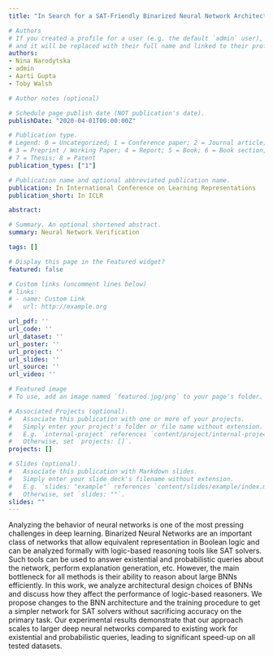 ```yaml
---
title: "In Search for a SAT-Friendly Binarized Neural Network Architecture"

# Authors
# If you created a profile for a user (e.g. the default `admin` user), write the username (folder name) here 
# and it will be replaced with their full name and linked to their profile.
authors:
- Nina Narodytska
- admin
- Aarti Gupta
- Toby Walsh

# Author notes (optional)

# Schedule page publish date (NOT publication's date).
publishDate: "2020-04-01T00:00:00Z"

# Publication type.
# Legend: 0 = Uncategorized; 1 = Conference paper; 2 = Journal article;
# 3 = Preprint / Working Paper; 4 = Report; 5 = Book; 6 = Book section;
# 7 = Thesis; 8 = Patent
publication_types: ["1"]

# Publication name and optional abbreviated publication name.
publication: In International Conference on Learning Representations
publication_short: In ICLR

abstract: 

# Summary. An optional shortened abstract.
summary: Neural Network Verification

tags: []

# Display this page in the Featured widget?
featured: false

# Custom links (uncomment lines below)
# links:
# - name: Custom Link
#   url: http://example.org

url_pdf: ''
url_code: ''
url_dataset: ''
url_poster: ''
url_project: ''
url_slides: ''
url_source: ''
url_video: ''

# Featured image
# To use, add an image named `featured.jpg/png` to your page's folder. 

# Associated Projects (optional).
#   Associate this publication with one or more of your projects.
#   Simply enter your project's folder or file name without extension.
#   E.g. `internal-project` references `content/project/internal-project/index.md`.
#   Otherwise, set `projects: []`.
projects: []

# Slides (optional).
#   Associate this publication with Markdown slides.
#   Simply enter your slide deck's filename without extension.
#   E.g. `slides: "example"` references `content/slides/example/index.md`.
#   Otherwise, set `slides: ""`.
slides: ""
---
```


Analyzing the behavior of neural networks is one of the most pressing challenges
in deep learning. Binarized Neural Networks are an important class of networks
that allow equivalent representation in Boolean logic and can be analyzed formally
with logic-based reasoning tools like SAT solvers. Such tools can be used to answer existential and probabilistic queries about the network, perform explanation generation, etc. However, the main bottleneck for all methods is their ability to
reason about large BNNs efficiently. In this work, we analyze architectural design
choices of BNNs and discuss how they affect the performance of logic-based reasoners. We propose changes to the BNN architecture and the training procedure to get a simpler network for SAT solvers without sacrificing accuracy on the primary task. Our experimental results demonstrate that our approach scales to larger
deep neural networks compared to existing work for existential and probabilistic
queries, leading to significant speed-up on all tested datasets.